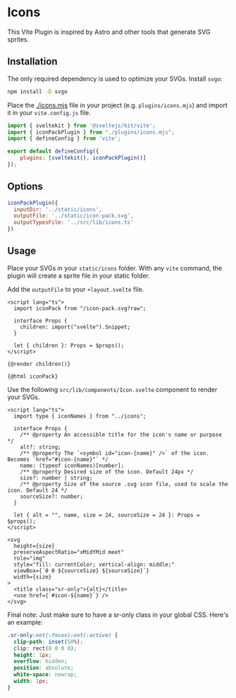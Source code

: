 # Icons

This Vite Plugin is inspired by Astro and other tools that generate SVG sprites.

## Installation

The only required dependency is used to optimize your SVGs. Install `svgo`:

```bash
npm install -D svgo
```

Place the [./icons.mjs](./icons.mjs) file in your project (e.g. `plugins/icons.mjs`) and import it in your `vite.config.js` file.

```js
import { sveltekit } from '@sveltejs/kit/vite';
import { iconPackPlugin } from "./plugins/icons.mjs";
import { defineConfig } from 'vite';

export default defineConfig({
	plugins: [sveltekit(), iconPackPlugin()]
});
```

## Options

```js
iconPackPlugin({
  inputDir: '../static/icons',
  outputFile: '../static/icon-pack.svg',
  outputTypesFile: '../src/lib/icons.ts'
})
```

## Usage

Place your SVGs in your `static/icons` folder. With any `vite` command, the plugin will create a sprite file in your static folder.

Add the `outputFile` to your `+layout.svelte` file.

```svelte
<script lang="ts">
  import iconPack from "/icon-pack.svg?raw";

  interface Props {
    children: import("svelte").Snippet;
  }

  let { children }: Props = $props();
</script>

{@render children()}

{@html iconPack}
```

Use the following `src/lib/components/Icon.svelte` component to render your SVGs.

```svelte
<script lang="ts">
  import type { iconNames } from "../icons";

  interface Props {
    /** @property An accessible title for the icon's name or purpose */
    alt?: string;
    /** @property The `<symbol id="icon-{name}" />` of the icon. Becomes `href="#icon-{name}"` */
    name: (typeof iconNames)[number];
    /** @property Desired size of the icon. Default 24px */
    size?: number | string;
    /** @property Size of the source .svg icon file, used to scale the icon. Default 24 */
    sourceSize?: number;
  }

  let { alt = "", name, size = 24, sourceSize = 24 }: Props = $props();
</script>

<svg
  height={size}
  preserveAspectRatio="xMidYMid meet"
  role="img"
  style="fill: currentColor; vertical-align: middle;"
  viewBox={`0 0 ${sourceSize} ${sourceSize}`}
  width={size}
>
  <title class="sr-only">{alt}</title>
  <use href={`#icon-${name}`} />
</svg>
```

Final note: Just make sure to have a sr-only class in your global CSS. Here's an example:

```css
.sr-only:not(:focus):not(:active) {
  clip-path: inset(50%);
  clip: rect(0 0 0 0);
  height: 1px;
  overflow: hidden;
  position: absolute;
  white-space: nowrap;
  width: 1px;
}
```